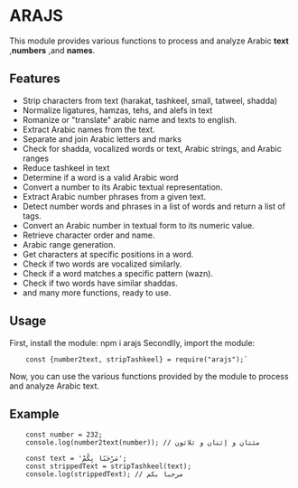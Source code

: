 ARAJS
=============================

This module provides various functions to process and analyze Arabic **text** ,**numbers** ,and **names**.

Features
--------

* Strip characters from text (harakat, tashkeel, small, tatweel, shadda)
* Normalize ligatures, hamzas, tehs, and alefs in text
* Romanize or "translate" arabic name and texts to english.
* Extract Arabic names from the text.
* Separate and join Arabic letters and marks
* Check for shadda, vocalized words or text, Arabic strings, and Arabic ranges
* Reduce tashkeel in text
* Determine if a word is a valid Arabic word
* Convert a number to its Arabic textual representation.
* Extract Arabic number phrases from a given text.
* Detect number words and phrases in a list of words and return a list of tags.
* Convert an Arabic number in textual form to its numeric value.
* Retrieve character order and name.
* Arabic range generation.
* Get characters at specific positions in a word.
* Check if two words are vocalized similarly.
* Check if a word matches a specific pattern (wazn).
* Check if two words have similar shaddas.
* and many more functions, ready to use.

Usage
-----

First, install the module:
    npm i arajs
Secondlly, import the module:
```javascript:
    const {number2text, stripTashkeel} = require("arajs");`
```
Now, you can use the various functions provided by the module to process and analyze Arabic text.

Example
-------
```javascript:
    const number = 232;
    console.log(number2text(number)); // مئتان و إثنان و ثلاثون

    const text = 'مَرْحَبًا بِكُمْ';
    const strippedText = stripTashkeel(text);
    console.log(strippedText); // مرحبا بكم
```
